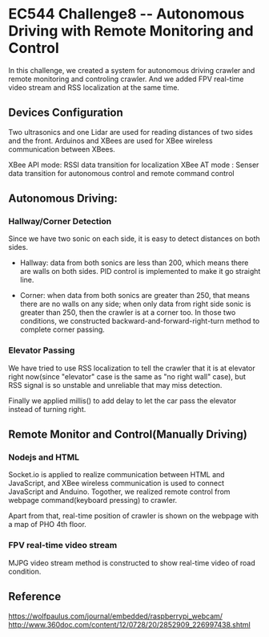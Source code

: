 # EC544 Challenge8 -- Autonomous Driving with Remote Monitoring and Control



In this challenge, we created a system for autonomous driving crawler and remote monitoring and controling crawler. And we added FPV real-time video stream and RSS localization at the same time.

## Devices Configuration

Two ultrasonics and one Lidar are used for reading distances of two sides and the front.
Arduinos and XBees are used for XBee wireless communication between XBees.

XBee API mode: RSSI data transition for localization
XBee AT mode : Senser data transition for autonomous control and remote command control

## Autonomous Driving:

### Hallway/Corner Detection

Since we have two sonic on each side, it is easy to detect distances on both sides. 

* Hallway: data from both sonics are less than 200, which means there are walls on both sides. PID control is implemented to make it go straight line.

* Corner: when data from both sonics are greater than 250, that means there are no walls on any side; when only data from right side sonic is greater than 250, then the crawler is at a corner too. In those two conditions, we constructed backward-and-forward-right-turn method to complete corner passing.

### Elevator Passing

We have tried to use RSS localization to tell the crawler that it is at elevator right now(since "elevator" case is the same as "no right wall" case), but RSS signal is so unstable and unreliable that may miss detection.

Finally we applied millis() to add delay to let the car pass the elevator instead of turning right.

## Remote Monitor and Control(Manually Driving)

### Nodejs and HTML

Socket.io is applied to realize communication between HTML and JavaScript, and XBee wireless communication is used to connect JavaScript and Anduino. Togother, we realized remote control from webpage command(keyboard pressing) to crawler.

Apart from that, real-time position of crawler is shown on the webpage with a map of PHO 4th floor.

### FPV real-time video stream

MJPG video stream method is constructed to show real-time video of road condition.

## Reference
https://wolfpaulus.com/journal/embedded/raspberrypi_webcam/
http://www.360doc.com/content/12/0728/20/2852909_226997438.shtml